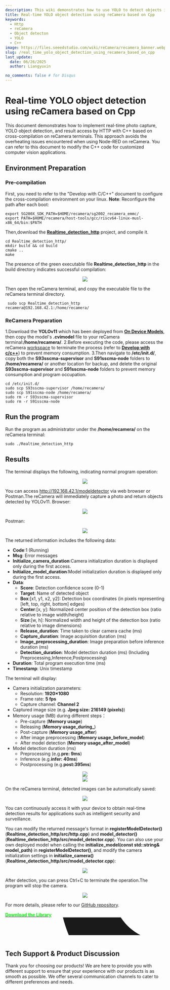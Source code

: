 ```yaml
---
description: This wiki demonstrates how to use YOLO to detect objects in real time on reCamera with C++. 
title: Real-time YOLO object detection using reCamera based on Cpp
keywords:
  - Http
  - reCamera
  - Object detecton
  - YOLO
  - C++
image: https://files.seeedstudio.com/wiki/reCamera/recamera_banner.webp
slug: /real_time_yolo_object_detection_using_recamera_based_on_cpp
last_update:
  date: 06/26/2025
  author: Liangyuxin

no_comments: false # for Disqus
---
```


# Real-time YOLO object detection using reCamera based on Cpp

This document demonstrates how to implement real-time photo capture, YOLO object detection, and result access by HTTP with C++ based on cross-compilation on reCamera terminals. This approach avoids the overheating issues encountered when using Node-RED on reCamera. You can refer to this document to modify the C++ code for customized computer vision applications.

## Environment Preparation
### Pre-compilation

First, you need to refer to the "Develop with C/C++" document to configure the cross-compilation environment on your linux. 
**Note**: Reconfigure the path after each boot:
```
export SG200X_SDK_PATH=$HOME/recamera/sg2002_recamera_emmc/
export PATH=$HOME/recamera/host-tools/gcc/riscv64-linux-musl-x86_64/bin:$PATH
```
Then,download the **[Realtime_detection_http](https://files.seeedstudio.com/wiki/reCamera/develop_with_c_cpp/Realtime_detection_http.zip)** project, and compile it.​

```
cd Realtime_detection_http/
mkdir build && cd build
cmake ..
make
```
The presence of the green executable file **Realtime_detection_http** in the build directory indicates successful compilation:
<div align="center"><img width={600} src="https://files.seeedstudio.com/wiki/reCamera/Real_time_YOLO_object_detection_using_reCamera_based_on_Cpp/1.png" /></div>

Then open the reCamera terminal, and copy the executable file to the reCamera terminal directory.​
```
 sudo scp Realtime_detection_http recamera@192.168.42.1:/home/recamera/
```
### ReCamera Preparation
1.Download the **YOLOv11** which has been deployed from **[On Device Models](https://wiki.seeedstudio.com/recamera_on_device_models/)**, then copy the model's **.cvimodel** file to your reCamera terminal:**/home/recamera/**.
2.Before executing the code, please access the reCamera [workspace](http://192.168.42.1/#/workspace) to terminate the process (refer to **[Develop with c/c++](https://wiki.seeedstudio.com/recamera_develop_with_c_cpp)**) to prevent memory consumption.
3.Then navigate to **/etc/init.d/**, copy both the **S93sscma-supervisor** and **S91sscma-node** folders to **/home/recamera/** or another location for backup, and delete the original **S93sscma-supervisor** and **S91sscma-node** folders to prevent memory consumption and program occupation.​

```
cd /etc/init.d/
sudo scp S93sscma-supervisor /home/recamera/
sudo scp S91sscma-node /home/recamera/
sudo rm -r S93sscma-supervisor
sudo rm -r S91sscma-node
```
## Run the program

Run the program as administrator under the **/home/recamera/** on the reCamera terminal​:
```
sudo ./Realtime_detection_http
```

## Results

The terminal displays the following, indicating normal program operation: 
<div align="center"><img width={600} src="https://files.seeedstudio.com/wiki/reCamera/Real_time_YOLO_object_detection_using_reCamera_based_on_Cpp/2.png" /></div>

You can access http://192.168.42.1/modeldetector via web browser or Postman.The reCamera will immediately capture a photo and return objects detected by YOLOv11.​
Browser:

<div align="center"><img width={600} src="https://files.seeedstudio.com/wiki/reCamera/Real_time_YOLO_object_detection_using_reCamera_based_on_Cpp/3.png" /></div>

Postman:
<div align="center"><img width={600} src="https://files.seeedstudio.com/wiki/reCamera/Real_time_YOLO_object_detection_using_reCamera_based_on_Cpp/4.png" /></div>

The returned information includes the following data:​​
- **Code**:1 (Running)
- **Msg**: Error messages
- **Initialize_camera_duration**:Camera initialization duration is displayed only during the first access.​
- **Initialize_model_duration**:Model initialization duration is displayed only during the first access.​
- **Data**:
    - ​**Score**: Detection confidence score (0-1)
    - **Target**: Name of detected object
    - **Box**:[x1, y1, x2, y2]​: Detection box coordinates (in pixels representing [left, top, right, bottom] edges)
    - ​**Center**:[x, y]​: Normalized center position of the detection box (ratio relative to image width/height)
    - ​**Size**:[w, h]​: Normalized width and height of the detection box (ratio relative to image dimensions)
    - **Release_duration**: Time taken to clear camera cache (ms)
    - ​**Capture_duration**: Image acquisition duration (ms)
    - ​**Image_preprocessing_duration**: Image preparation before inference duration (ms)
    - **Detection_duration**: Model detection duration (ms) (Including Preprocessing,Inference,Postprocessing)
- ​**Duration**: Total program execution time (ms)
- **Timestamp**: Unix timestamp 

The terminal will display:​
- Camera initialization parameters​:
    - Resolution: **1920×1080**
    - Frame rate: **5 fps**
    - Capture channel: **Channel 2**
- Captured image size (e.g. **Jpeg size: 216149 (pixels)**)
- ​Memory usage (MB) during different steps：
    - Pre-capture (**Memory usage**)
    - Releasing (**Memory usage_during_**)
    - Post-capture (**Memory usage_after**)
    - After image preprocessing (**Memory usage_before_model**)
    - After model detection (**Memory usage_after_model**)
- Model detection duration (ms)
    - Preprocessing (e.g.**pre: 9ms**)
    - Inference (e.g.**infer: 40ms**)
    - Postprocessing (e.g.**post:395ms**)

<div align="center"><img width={600} src="https://files.seeedstudio.com/wiki/reCamera/Real_time_YOLO_object_detection_using_reCamera_based_on_Cpp/5.png" /></div>


<div align="center"><img width={600} src="https://files.seeedstudio.com/wiki/reCamera/Real_time_YOLO_object_detection_using_reCamera_based_on_Cpp/6.png" /></div>



On the reCamera terminal, detected images can be automatically saved:​
<div align="center"><img width={600} src="https://files.seeedstudio.com/wiki/reCamera/Real_time_YOLO_object_detection_using_reCamera_based_on_Cpp/7.jpg" /></div>

You can continuously access it with your device to obtain real-time detection results for applications such as intelligent security and surveillance.

You can modify the returned message's format in **registerModelDetector()** (**Realtime_detection_http/src/http.cpp**) and **model_detector()** (**Realtime_detection_http/src/model_detector.cpp**).
You can also use your own deployed model when calling the **initialize_model(const std::string& model_path)** in **registerModelDetector()**, and modify the camera initialization settings in **initialize_camera()**(**Realtime_detection_http/src/model_detector.cpp**):

<div align="center"><img width={600} src="https://files.seeedstudio.com/wiki/reCamera/Real_time_YOLO_object_detection_using_reCamera_based_on_Cpp/8.png" /></div>


After detection, you can press Ctrl+C to terminate the operation.​The program will stop the camera.​

<div align="center"><img width={600} src="https://files.seeedstudio.com/wiki/reCamera/Real_time_YOLO_object_detection_using_reCamera_based_on_Cpp/9.png" /></div>

For more details, please refer to our [GitHub repository](https://github.com/Seeed-Studio/OSHW-reCamera-Series).

<div class="github_container" style={{textAlign: 'center'}}>
    <a class="github_item" href="https://github.com/Seeed-Studio/OSHW-reCamera-Series">
    <strong><span><font color={'FFFFFF'} size={"4"}> Download the Library</font></span></strong> <svg aria-hidden="true" focusable="false" role="img" className="mr-2" viewBox="-3 10 9 1" width={16} height={16} fill="currentColor" style={{textAlign: 'center', display: 'inline-block', userSelect: 'none', verticalAlign: 'text-bottom', overflow: 'visible'}}><path d="M8 0c4.42 0 8 3.58 8 8a8.013 8.013 0 0 1-5.45 7.59c-.4.08-.55-.17-.55-.38 0-.27.01-1.13.01-2.2 0-.75-.25-1.23-.54-1.48 1.78-.2 3.65-.88 3.65-3.95 0-.88-.31-1.59-.82-2.15.08-.2.36-1.02-.08-2.12 0 0-.67-.22-2.2.82-.64-.18-1.32-.27-2-.27-.68 0-1.36.09-2 .27-1.53-1.03-2.2-.82-2.2-.82-.44 1.1-.16 1.92-.08 2.12-.51.56-.82 1.28-.82 2.15 0 3.06 1.86 3.75 3.64 3.95-.23.2-.44.55-.51 1.07-.46.21-1.61.55-2.33-.66-.15-.24-.6-.83-1.23-.82-.67.01-.27.38.01.53.34.19.73.9.82 1.13.16.45.68 1.31 2.69.94 0 .67.01 1.3.01 1.49 0 .21-.15.45-.55.38A7.995 7.995 0 0 1 0 8c0-4.42 3.58-8 8-8Z" /></svg>
    </a>
</div><br />

## Tech Support & Product Discussion

Thank you for choosing our products! We are here to provide you with different support to ensure that your experience with our products is as smooth as possible. We offer several communication channels to cater to different preferences and needs.

<div class="button_tech_support_container">
<a href="https://forum.seeedstudio.com/" class="button_forum"></a> 
<a href="https://www.seeedstudio.com/contacts" class="button_email"></a>
</div>

<div class="button_tech_support_container">
<a href="https://discord.gg/eWkprNDMU7" class="button_discord"></a> 
<a href="https://github.com/Seeed-Studio/wiki-documents/discussions/69" class="button_discussion"></a>
</div>